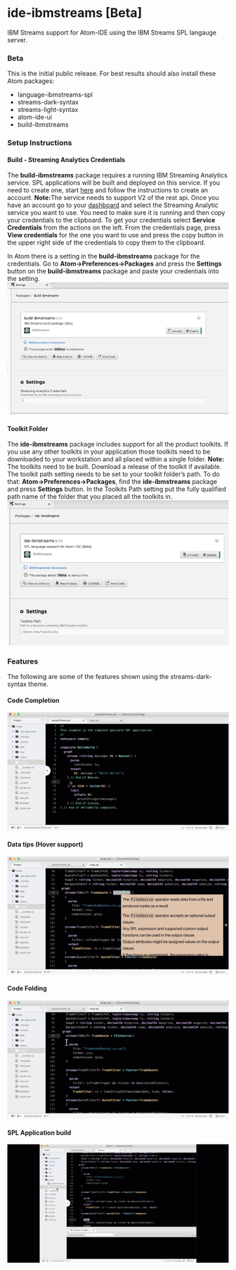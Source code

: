 # ide-ibmstreams [Beta]
IBM Streams support for Atom-IDE using the IBM Streams SPL langauge server.

### Beta
This is the initial public release.  For best results should also install these Atom packages:
* language-ibmstreams-spl
* streams-dark-syntax
* streams-light-syntax
* atom-ide-ui
* build-ibmstreams

### Setup Instructions
#### Build - Streaming Analytics Credentials
The <b>build-ibmstreams</b> package requires a running IBM Streaming Analytics service. SPL applications will be built and deployed on this service. If you need to create one, start <a href="https://console.bluemix.net/catalog/services/streaming-analytics" rel="noopener" target="_blank">here</a> and follow the instructions to create an account.
<b>Note:</b>The service needs to support V2 of the rest api.
Once you have an account go to your <a href="https://console.bluemix.net/dashboard/apps" rel="noopener" target="_blank">dashboard</a> and select the Streaming Analytic service you want to use. You need to make sure it is running and then copy your credentials to the clipboard. To get your credentials select <b>Service Credentials</b> from the actions on the left. From the credentials page, press <b>View credentials</b> for the one you want to use and press the copy button in the upper right side of the credentials to copy them to the clipboard.

In Atom there is a setting in the <b>build-ibmstreams</b> package for the credentials. Go to <b>Atom->Preferences->Packages</b> and press the <b>Settings</b> button on the <b>build-ibmstreams</b> package and paste your credentials into the setting.
![](./images/atomcredssetting.png)

#### Toolkit Folder
The <b>ide-ibmstreams</b> package includes support for all the product toolkits. If you use any other toolkits in your application those toolkits need to be downloaded to your workstation and all placed within a single folder.
<b>Note:</b> The toolkits need to be built.  Download a release of the toolkit if available.
The toolkit path setting needs to be set to your toolkit folder’s path. To do that:
<b>Atom->Preferences->Packages</b>, find the <b>ide-ibmstreams</b> package and press <b>Settings</b> button. In the Toolkits Path setting put the fully qualified path name of the folder that you placed all the toolkits in.
![](./images/atomtoolkitssetting.png)
### Features
The following are some of the features shown using the streams-dark-syntax theme.
#### Code Completion
![](./images/operatorCompletions.gif)
#### Data tips (Hover support)
![](./images/hovers.gif)
#### Code Folding
![](./images/folding.gif)
#### SPL Application build
![](./images/build.gif)
